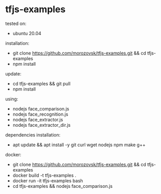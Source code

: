 # tfjs-examples

tested on:
* ubuntu 20.04

installation:
* git clone https://github.com/morozovsk/tfjs-examples.git && cd tfjs-examples
* npm install

update:
* cd tfjs-examples && git pull
* npm install

using:
* nodejs face_comparison.js
* nodejs face_recognition.js
* nodejs face_extractor.js
* nodejs face_extractor_dir.js

dependencies installation:
* apt update && apt install -y git curl wget nodejs npm make g++

docker:
* git clone https://github.com/morozovsk/tfjs-examples.git && cd tfjs-examples
* docker build -t tfjs-examples .
* docker run -it tfjs-examples bash
* cd tfjs-examples && nodejs face_comparison.js
